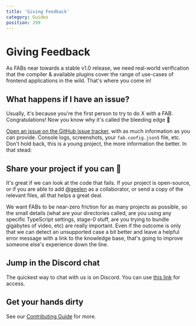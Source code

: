 ```yaml
---
title: 'Giving Feedback'
category: Guides
position: 299
---
```


# Giving Feedback

As FABs near towards a stable v1.0 release, we need real-world verification that the compiler & available plugins cover the range of use-cases of frontend applications in the wild. That's where you come in!

## What happens if I have an issue?

Usually, it's because you're the first person to try to do X with a FAB. Congratulations! Now you know why it's called the bleeding edge 😬

[Open an issue on the GitHub issue tracker](https://github.com/fab-spec/fab/issues), with as much information as you can provide. Console logs, screenshots, your `fab.config.json5` file, etc. Don't hold back, this is a young project, the more information the better. In that stead:

## Share your project if you can 🙏

It's great if we can look at the code that fails. If your project is open-source, or if you are able to add [@geelen](https://github.com/geelen/) as a collaborator, or send a copy of the relevant files, all that helps a great deal.

We want FABs to be near-zero friction for as many projects as possible, so the small details (what are your directories called, are you using any specific TypeScript settings, stage-0 stuff, are you trying to bundle gigabytes of video, etc) are really important. Even if the outcome is only that we can detect an unsupported case a bit better and leave a helpful error message with a link to the knowledge base, that's going to improve someone else's experience down the line.

## Jump in the Discord chat

The quickest way to chat with us is on Discord. You can use [this link](https://discord.gg/Qvj3pJY) for access.

## Get your hands dirty

See our [Contributing Guide](/guides/contributing) for more.
